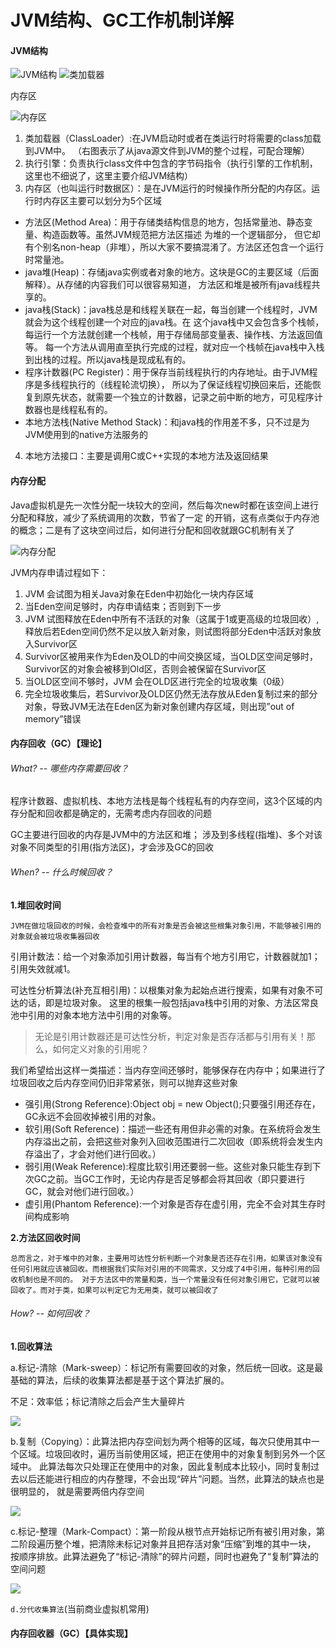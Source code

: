 # JVM结构、GC工作机制详解
#### JVM结构
![JVM结构](https://github.com/yr0918/ocean/raw/master/doc/img/java.gc.jvm.jpg)
![类加载器](https://github.com/yr0918/ocean/raw/master/doc/img/java.gc.jvm.classloader.jpg)

内存区

![内存区](https://github.com/yr0918/ocean/raw/master/doc/img/java.gc.jvm.memory.jpg)

1. 类加载器（ClassLoader）:在JVM启动时或者在类运行时将需要的class加载到JVM中。
  （右图表示了从java源文件到JVM的整个过程，可配合理解）
2. 执行引擎：负责执行class文件中包含的字节码指令（执行引擎的工作机制，这里也不细说了，这里主要介绍JVM结构）
3. 内存区（也叫运行时数据区）：是在JVM运行的时候操作所分配的内存区。运行时内存区主要可以划分为5个区域
 - 方法区(Method Area)：用于存储类结构信息的地方，包括常量池、静态变量、构造函数等。虽然JVM规范把方法区描述
   为堆的一个逻辑部分， 但它却有个别名non-heap（非堆），所以大家不要搞混淆了。方法区还包含一个运行时常量池。
 - java堆(Heap)：存储java实例或者对象的地方。这块是GC的主要区域（后面解释）。从存储的内容我们可以很容易知道，
   方法区和堆是被所有java线程共享的。
 - java栈(Stack)：java栈总是和线程关联在一起，每当创建一个线程时，JVM就会为这个线程创建一个对应的java栈。在
   这个java栈中又会包含多个栈帧，每运行一个方法就创建一个栈帧，用于存储局部变量表、操作栈、方法返回值等。
   每一个方法从调用直至执行完成的过程，就对应一个栈帧在java栈中入栈到出栈的过程。所以java栈是现成私有的。
 - 程序计数器(PC Register)：用于保存当前线程执行的内存地址。由于JVM程序是多线程执行的（线程轮流切换），
    所以为了保证线程切换回来后，还能恢复到原先状态，就需要一个独立的计数器，记录之前中断的地方，可见程序计
    数器也是线程私有的。
 - 本地方法栈(Native Method Stack)：和java栈的作用差不多，只不过是为JVM使用到的native方法服务的
4. 本地方法接口：主要是调用C或C++实现的本地方法及返回结果

#### 内存分配
Java虚拟机是先一次性分配一块较大的空间，然后每次new时都在该空间上进行分配和释放，减少了系统调用的次数，节省了一定
的开销，这有点类似于内存池的概念；二是有了这块空间过后，如何进行分配和回收就跟GC机制有关了

![内存分配](https://github.com/yr0918/ocean/raw/master/doc/img/java.gc.allocation.jpg)

JVM内存申请过程如下：

1. JVM 会试图为相关Java对象在Eden中初始化一块内存区域
2. 当Eden空间足够时，内存申请结束；否则到下一步
3. JVM 试图释放在Eden中所有不活跃的对象（这属于1或更高级的垃圾回收）,释放后若Eden空间仍然不足以放入新对象，则试图将部分Eden中活跃对象放入Survivor区
4. Survivor区被用来作为Eden及OLD的中间交换区域，当OLD区空间足够时，Survivor区的对象会被移到Old区，否则会被保留在Survivor区
5. 当OLD区空间不够时，JVM 会在OLD区进行完全的垃圾收集（0级）
6. 完全垃圾收集后，若Survivor及OLD区仍然无法存放从Eden复制过来的部分对象，导致JVM无法在Eden区为新对象创建内存区域，则出现”out of memory”错误

#### 内存回收（GC）【理论】

###### What? -- 哪些内存需要回收？
程序计数器、虚拟机栈、本地方法栈是每个线程私有的内存空间，这3个区域的内存分配和回收都是确定的，无需考虑内存回收的问题

GC主要进行回收的内存是JVM中的方法区和堆；
涉及到多线程(指堆)、多个对该对象不同类型的引用(指方法区)，才会涉及GC的回收

###### When? -- 什么时候回收？
**1.堆回收时间**

`JVM在做垃圾回收的时候，会检查堆中的所有对象是否会被这些根集对象引用，不能够被引用的对象就会被垃圾收集器回收`

引用计数法：给一个对象添加引用计数器，每当有个地方引用它，计数器就加1；引用失效就减1。

可达性分析算法(补充互相引用)：以根集对象为起始点进行搜索，如果有对象不可达的话，即是垃圾对象。
这里的根集一般包括java栈中引用的对象、方法区常良池中引用的对象本地方法中引用的对象等。

>无论是引用计数器还是可达性分析，判定对象是否存活都与引用有关！那么，如何定义对象的引用呢？

我们希望给出这样一类描述：当内存空间还够时，能够保存在内存中；如果进行了垃圾回收之后内存空间仍旧非常紧张，则可以抛弃这些对象
- 强引用(Strong Reference):Object obj = new Object();只要强引用还存在，GC永远不会回收掉被引用的对象。
- 软引用(Soft Reference)：描述一些还有用但非必需的对象。在系统将会发生内存溢出之前，会把这些对象列入回收范围进行二次回收（即系统将会发生内存溢出了，才会对他们进行回收。）
- 弱引用(Weak Reference):程度比软引用还要弱一些。这些对象只能生存到下次GC之前。当GC工作时，无论内存是否足够都会将其回收（即只要进行GC，就会对他们进行回收。）
- 虚引用(Phantom Reference):一个对象是否存在虚引用，完全不会对其生存时间构成影响

**2.方法区回收时间**

`总而言之，对于堆中的对象，主要用可达性分析判断一个对象是否还存在引用，如果该对象没有任何引用就应该被回收。而根据我们实际对引用的不同需求，又分成了4中引用，每种引用的回收机制也是不同的。
 对于方法区中的常量和类，当一个常量没有任何对象引用它，它就可以被回收了。而对于类，如果可以判定它为无用类，就可以被回收了`

###### How? -- 如何回收？
**1.回收算法**

a.标记-清除（Mark-sweep）：标记所有需要回收的对象，然后统一回收。这是最基础的算法，后续的收集算法都是基于这个算法扩展的。

不足：效率低；标记清除之后会产生大量碎片

![](https://github.com/yr0918/ocean/raw/master/doc/img/java.gc.algorithm.mark_sweep.png)

b.复制（Copying）：此算法把内存空间划为两个相等的区域，每次只使用其中一个区域。垃圾回收时，遍历当前使用区域，把正在使用中的对象复制到另外一个区域中。
  此算法每次只处理正在使用中的对象，因此复制成本比较小，同时复制过去以后还能进行相应的内存整理，不会出现“碎片”问题。当然，此算法的缺点也是很明显的，
  就是需要两倍内存空间

![](https://github.com/yr0918/ocean/raw/master/doc/img/java.gc.algorithm.copying.png)

c.标记-整理（Mark-Compact）：第一阶段从根节点开始标记所有被引用对象，第二阶段遍历整个堆，把清除未标记对象并且把存活对象“压缩”到堆的其中一块，
  按顺序排放。此算法避免了“标记-清除”的碎片问题，同时也避免了“复制”算法的空间问题

![](https://github.com/yr0918/ocean/raw/master/doc/img/java.gc.algorithm.mark_compact.png)

`d.分代收集算法`(当前商业虚拟机常用)

#### 内存回收器（GC）【具体实现】
